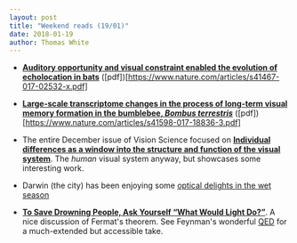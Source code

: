 ```yaml
---
layout: post
title: "Weekend reads (19/01)"
date: 2018-01-19
author: Thomas White
---
```


- [**Auditory opportunity and visual constraint enabled the evolution of echolocation in bats**](http://dx.doi.org/10.1038/s41467-017-02532-x) ([pdf])[https://www.nature.com/articles/s41467-017-02532-x.pdf]

- [**Large-scale transcriptome changes in the process of long-term visual memory formation in the bumblebee, _Bombus terrestris_**](http://dx.doi.org/10.1038/s41598-017-18836-3) ([pdf])[https://www.nature.com/articles/s41598-017-18836-3.pdf]

- The entire December issue of Vision Science focused on [**Individual differences as a window into the structure and function of the visual system**](http://www.sciencedirect.com/science/journal/00426989/141/supp/C). The _human_ visual system anyway, but showcases some interesting work.

- Darwin (the city) has been enjoying some [optical delights in the wet season](http://www.abc.net.au/news/2018-01-15/science-behind-sunsets-darwin-wet-season/9329202)

- [**To Save Drowning People, Ask Yourself “What Would Light Do?”**](http://nautil.us/blog/-to-save-drowning-people-ask-yourself-what-would-light-do). A nice discussion of Fermat's theorem. See Feynman's wonderful [QED](https://en.wikipedia.org/wiki/QED:_The_Strange_Theory_of_Light_and_Matter) for a much-extended but accessible take.